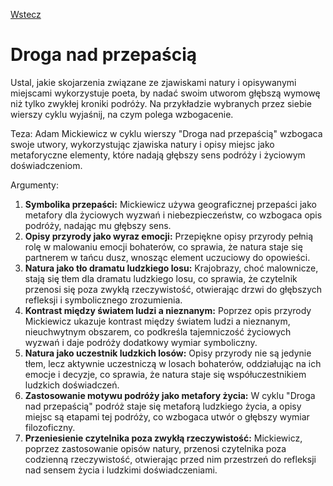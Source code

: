 [Wstecz](../polski.md)

# Droga nad przepaścią

Ustal, jakie skojarzenia związane ze zjawiskami natury i opisywanymi miejscami wykorzystuje poeta, by nadać swoim utworom głębszą wymowę niż tylko zwykłej kroniki podróży. Na przykładzie wybranych przez siebie wierszy cyklu wyjaśnij, na czym polega wzbogacenie.

Teza: Adam Mickiewicz w cyklu wierszy "Droga nad przepaścią" wzbogaca swoje utwory, wykorzystując zjawiska natury i opisy miejsc jako metaforyczne elementy, które nadają głębszy sens podróży i życiowym doświadczeniom.

Argumenty:

1. **Symbolika przepaści:** Mickiewicz używa geograficznej przepaści jako metafory dla życiowych wyzwań i niebezpieczeństw, co wzbogaca opis podróży, nadając mu głębszy sens.
2. **Opisy przyrody jako wyraz emocji:** Przepiękne opisy przyrody pełnią rolę w malowaniu emocji bohaterów, co sprawia, że natura staje się partnerem w tańcu dusz, wnosząc element uczuciowy do opowieści.
3. **Natura jako tło dramatu ludzkiego losu:** Krajobrazy, choć malownicze, stają się tłem dla dramatu ludzkiego losu, co sprawia, że czytelnik przenosi się poza zwykłą rzeczywistość, otwierając drzwi do głębszych refleksji i symbolicznego zrozumienia.
4. **Kontrast między światem ludzi a nieznanym:** Poprzez opis przyrody Mickiewicz ukazuje kontrast między światem ludzi a nieznanym, nieuchwytnym obszarem, co podkreśla tajemniczość życiowych wyzwań i daje podróży dodatkowy wymiar symboliczny.
5. **Natura jako uczestnik ludzkich losów:** Opisy przyrody nie są jedynie tłem, lecz aktywnie uczestniczą w losach bohaterów, oddziałując na ich emocje i decyzje, co sprawia, że natura staje się współuczestnikiem ludzkich doświadczeń.
6. **Zastosowanie motywu podróży jako metafory życia:** W cyklu "Droga nad przepaścią" podróż staje się metaforą ludzkiego życia, a opisy miejsc są etapami tej podróży, co wzbogaca utwór o głębszy wymiar filozoficzny.
7. **Przeniesienie czytelnika poza zwykłą rzeczywistość:** Mickiewicz, poprzez zastosowanie opisów natury, przenosi czytelnika poza codzienną rzeczywistość, otwierając przed nim przestrzeń do refleksji nad sensem życia i ludzkimi doświadczeniami.
